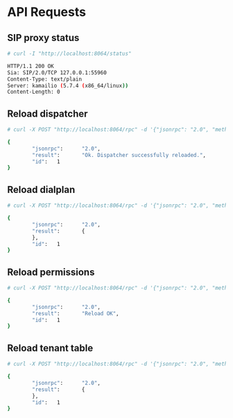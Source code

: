 # API Requests

## SIP proxy status

```bash
# curl -I "http://localhost:8064/status"

HTTP/1.1 200 OK
Sia: SIP/2.0/TCP 127.0.0.1:55960
Content-Type: text/plain
Server: kamailio (5.7.4 (x86_64/linux))
Content-Length: 0
```

## Reload dispatcher

```bash
# curl -X POST "http://localhost:8064/rpc" -d '{"jsonrpc": "2.0", "method": "dispatcher.reload", "id": 1}'

{
        "jsonrpc":      "2.0",
        "result":       "Ok. Dispatcher successfully reloaded.",
        "id":   1
}
```

## Reload dialplan

```bash
# curl -X POST "http://localhost:8064/rpc" -d '{"jsonrpc": "2.0", "method": "dialplan.reload", "id": 1}'

{
        "jsonrpc":      "2.0",
        "result":       {
        },
        "id":   1
}
```

## Reload permissions

```bash
# curl -X POST "http://localhost:8064/rpc" -d '{"jsonrpc": "2.0", "method": "permissions.addressReload", "id": 1}'

{
        "jsonrpc":      "2.0",
        "result":       "Reload OK",
        "id":   1
}
```

## Reload tenant table

```bash
# curl -X POST "http://localhost:8064/rpc" -d '{"jsonrpc": "2.0", "method": "htable.reload", "params": "tenantmap", "id": 1}'

{
        "jsonrpc":      "2.0",
        "result":       {
        },
        "id":   1
}
```
